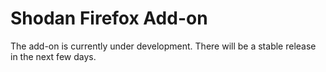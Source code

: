 Shodan Firefox Add-on
=====

The add-on is currently under development. 
There will be a stable release in the next few days.


